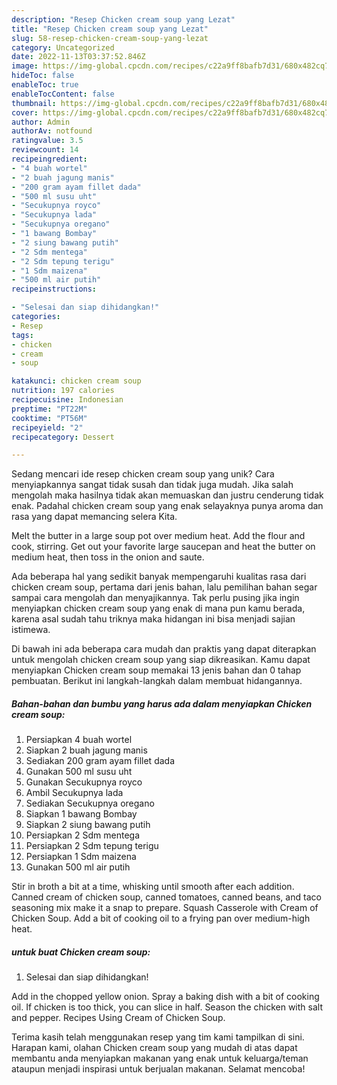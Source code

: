 ```yaml
---
description: "Resep Chicken cream soup yang Lezat"
title: "Resep Chicken cream soup yang Lezat"
slug: 58-resep-chicken-cream-soup-yang-lezat
category: Uncategorized
date: 2022-11-13T03:37:52.846Z
image: https://img-global.cpcdn.com/recipes/c22a9ff8bafb7d31/680x482cq70/chicken-cream-soup-foto-resep-utama.jpg
hideToc: false
enableToc: true
enableTocContent: false
thumbnail: https://img-global.cpcdn.com/recipes/c22a9ff8bafb7d31/680x482cq70/chicken-cream-soup-foto-resep-utama.jpg
cover: https://img-global.cpcdn.com/recipes/c22a9ff8bafb7d31/680x482cq70/chicken-cream-soup-foto-resep-utama.jpg
author: Admin
authorAv: notfound
ratingvalue: 3.5
reviewcount: 14
recipeingredient:
- "4 buah wortel"
- "2 buah jagung manis"
- "200 gram ayam fillet dada"
- "500 ml susu uht"
- "Secukupnya royco"
- "Secukupnya lada"
- "Secukupnya oregano"
- "1 bawang Bombay"
- "2 siung bawang putih"
- "2 Sdm mentega"
- "2 Sdm tepung terigu"
- "1 Sdm maizena"
- "500 ml air putih"
recipeinstructions:

- "Selesai dan siap dihidangkan!"
categories:
- Resep
tags:
- chicken
- cream
- soup

katakunci: chicken cream soup 
nutrition: 197 calories
recipecuisine: Indonesian
preptime: "PT22M"
cooktime: "PT56M"
recipeyield: "2"
recipecategory: Dessert

---
```





Sedang mencari ide resep chicken cream soup yang unik? Cara menyiapkannya sangat tidak susah dan tidak juga mudah. Jika salah mengolah maka hasilnya tidak akan memuaskan dan justru cenderung tidak enak. Padahal chicken cream soup yang enak selayaknya punya aroma dan rasa yang dapat memancing selera Kita.





Melt the butter in a large soup pot over medium heat. Add the flour and cook, stirring. Get out your favorite large saucepan and heat the butter on medium heat, then toss in the onion and saute.

Ada beberapa hal yang sedikit banyak mempengaruhi kualitas rasa dari chicken cream soup, pertama dari jenis bahan, lalu pemilihan bahan segar sampai cara mengolah dan menyajikannya. Tak perlu pusing jika ingin menyiapkan chicken cream soup yang enak di mana pun kamu berada, karena asal sudah tahu triknya maka hidangan ini bisa menjadi sajian istimewa.






Di bawah ini ada beberapa cara mudah dan praktis yang dapat diterapkan untuk mengolah chicken cream soup yang siap dikreasikan. Kamu dapat menyiapkan Chicken cream soup memakai 13 jenis bahan dan 0 tahap pembuatan. Berikut ini langkah-langkah dalam membuat hidangannya.

<!--inarticleads1-->

##### Bahan-bahan dan bumbu yang harus ada dalam menyiapkan Chicken cream soup:

1. Persiapkan 4 buah wortel
1. Siapkan 2 buah jagung manis
1. Sediakan 200 gram ayam fillet dada
1. Gunakan 500 ml susu uht
1. Gunakan Secukupnya royco
1. Ambil Secukupnya lada
1. Sediakan Secukupnya oregano
1. Siapkan 1 bawang Bombay
1. Siapkan 2 siung bawang putih
1. Persiapkan 2 Sdm mentega
1. Persiapkan 2 Sdm tepung terigu
1. Persiapkan 1 Sdm maizena
1. Gunakan 500 ml air putih


Stir in broth a bit at a time, whisking until smooth after each addition. Canned cream of chicken soup, canned tomatoes, canned beans, and taco seasoning mix make it a snap to prepare. Squash Casserole with Cream of Chicken Soup. Add a bit of cooking oil to a frying pan over medium-high heat. 

<!--inarticleads2-->

#####  untuk buat Chicken cream soup:


1. Selesai dan siap dihidangkan!

Add in the chopped yellow onion. Spray a baking dish with a bit of cooking oil. If chicken is too thick, you can slice in half. Season the chicken with salt and pepper. Recipes Using Cream of Chicken Soup. 

Terima kasih telah menggunakan resep yang tim kami tampilkan di sini. Harapan kami, olahan Chicken cream soup yang mudah di atas dapat membantu anda menyiapkan makanan yang enak untuk keluarga/teman ataupun menjadi inspirasi untuk berjualan makanan. Selamat mencoba!
